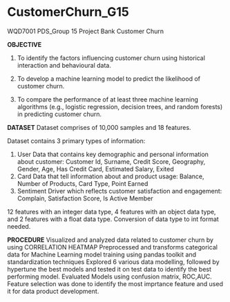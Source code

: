 # CustomerChurn_G15
WQD7001 PDS_Group 15 Project Bank Customer Churn

**OBJECTIVE**
1. To identify the factors influencing customer churn using historical interaction and behavioural data. 

2. To develop a machine learning model to predict the likelihood of customer churn. 

3. To compare the performance of at least three machine learning algorithms (e.g., logistic regression, decision trees, and random forests) in predicting customer churn.

**DATASET**
Dataset comprises of 10,000 samples and 18 features.

Dataset contains 3 primary types of information:
1. User Data that contains key demographic and personal information about customer: Customer Id, Surname, Credit Score, Geography, Gender, Age, Has Credit Card, Estimated Salary, Exited
2. Card Data that tell information about and product usage: Balance, Number of Products, Card Type, Point Earned
3. Sentiment Driver which reflects customer satisfaction and engagement: Complain, Satisfaction Score, Is Active Member
   
12 features with an integer data type, 4 features with an object data type, and 2 features with a float data type. Conversion of data type to int format needed.

**PROCEDURE**
Visualized and analyzed data related to customer churn by using CORRELATION HEATMAP
Preprocessed and transforms categorical data for Machine Learning model training using pandas toolkit and standardization techniques
Explored 6 various data modelling, followed by hypertune the best models and tested it on test data to identify the best performing model.
Evaluated Models using confusion matrix, ROC,AUC.
Feature selection was done to identify the most imprtance feature and used it for data product development.
